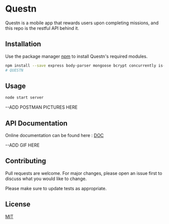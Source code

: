 # Questn

Questn is a mobile app that rewards users upon completing missions, and this repo is the restful API behind it.

## Installation

Use the package manager [npm](https://www.npmjs.com/) to install Questn's required modules.

```bash
npm install --save express body-parser mongoose bcrypt concurrently is-empty jsonwebtoken passport passport-jwt validator
# QUESTN
```

## Usage

```bash
node start server

```

--ADD POSTMAN PICTURES HERE

## API Documentation

Online documentation can be found here : [DOC](https://app.swaggerhub.com/apis/Questn/Questn/1.0.0# "Questn Documentation") 


--ADD GIF HERE

## Contributing
Pull requests are welcome. For major changes, please open an issue first to discuss what you would like to change.

Please make sure to update tests as appropriate.

## License
[MIT](https://choosealicense.com/licenses/mit/)
